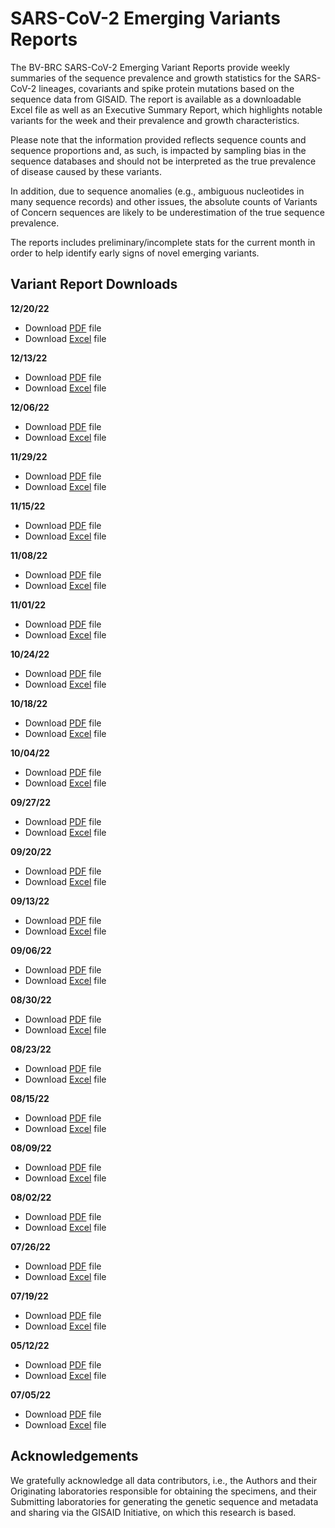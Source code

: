 # SARS-CoV-2 Emerging Variants Reports

The BV-BRC SARS-CoV-2 Emerging Variant Reports provide weekly summaries of the sequence prevalence and growth statistics for the SARS-CoV-2 lineages, covariants and spike protein mutations based on the sequence data from GISAID. The report is available as a downloadable Excel file as well as an Executive Summary Report, which highlights notable variants for the week and their prevalence and growth characteristics. 
 
Please note  that the information provided reflects sequence counts and sequence proportions and, as such, is impacted by sampling bias in the sequence databases and should not be interpreted as the true prevalence of disease caused by these variants.
 
In addition, due to sequence anomalies (e.g., ambiguous nucleotides in many sequence records) and other issues, the absolute counts of Variants of Concern sequences are likely to be underestimation of the true sequence prevalence. 
 
The reports includes preliminary/incomplete stats for the current month in order to help identify early signs of novel emerging variants.

## Variant Report Downloads

**12/20/22**
- Download [PDF](https://www.bv-brc.org/docs/downloads/sars-cov-2-emerging-variants-reports/pdf/BV-BRC-SARS-CoV-2-Emerging-Variant-Report-20221220.pdf) file
- Download [Excel](https://www.bv-brc.org/docs/downloads/sars-cov-2-emerging-variants-reports/excel/BV-BRC-SARS-CoV-2-Emerging-Variant-Report-20221220.xlsx) file

**12/13/22**
- Download [PDF](https://www.bv-brc.org/docs/downloads/sars-cov-2-emerging-variants-reports/pdf/BV-BRC-SARS-CoV-2-Emerging-Variant-Report-20221213.pdf) file
- Download [Excel](https://www.bv-brc.org/docs/downloads/sars-cov-2-emerging-variants-reports/excel/BV-BRC-SARS-CoV-2-Emerging-Variant-Report-20221213.xlsx) file

**12/06/22**
- Download [PDF](https://www.bv-brc.org/docs/downloads/sars-cov-2-emerging-variants-reports/pdf/BV-BRC-SARS-CoV-2-Emerging-Variant-Report-20221206.pdf) file
- Download [Excel](https://www.bv-brc.org/docs/downloads/sars-cov-2-emerging-variants-reports/excel/BV-BRC-SARS-CoV-2-Emerging-Variant-Report-20221206.xlsx) file

**11/29/22**
- Download [PDF](https://www.bv-brc.org/docs/downloads/sars-cov-2-emerging-variants-reports/pdf/BV-BRC-SARS-CoV-2-Emerging-Variant-Report-20221129.pdf) file
- Download [Excel](https://www.bv-brc.org/docs/downloads/sars-cov-2-emerging-variants-reports/excel/BV-BRC-SARS-CoV-2-Emerging-Variant-Report-20221129.xlsx) file

**11/15/22**
- Download [PDF](https://www.bv-brc.org/docs/downloads/sars-cov-2-emerging-variants-reports/pdf/BV-BRC-SARS-CoV-2-Emerging-Variant-Report-20221115.pdf) file
- Download [Excel](https://www.bv-brc.org/docs/downloads/sars-cov-2-emerging-variants-reports/excel/BV-BRC-SARS-CoV-2-Emerging-Variant-Report-20221115.xlsx) file

**11/08/22**
- Download [PDF](https://www.bv-brc.org/docs/downloads/sars-cov-2-emerging-variants-reports/pdf/BV-BRC-SARS-CoV-2-Emerging-Variant-Report-20221108.pdf) file
- Download [Excel](https://www.bv-brc.org/docs/downloads/sars-cov-2-emerging-variants-reports/excel/BV-BRC-SARS-CoV-2-Emerging-Variant-Report-20221108.xlsx) file

**11/01/22**
- Download [PDF](https://www.bv-brc.org/docs/downloads/sars-cov-2-emerging-variants-reports/pdf/BV-BRC-SARS-CoV-2-Emerging-Variant-Report-20221101.pdf) file
- Download [Excel](https://www.bv-brc.org/docs/downloads/sars-cov-2-emerging-variants-reports/excel/BV-BRC-SARS-CoV-2-Emerging-Variant-Report-20221101.xlsx) file

**10/24/22**
- Download [PDF](https://www.bv-brc.org/docs/downloads/sars-cov-2-emerging-variants-reports/pdf/BV-BRC-SARS-CoV-2-Emerging-Variant-Report-20221024.pdf) file
- Download [Excel](https://www.bv-brc.org/docs/downloads/sars-cov-2-emerging-variants-reports/excel/BV-BRC-SARS-CoV-2-Emerging-Variant-Report-20221024.xlsx) file

**10/18/22**
- Download [PDF](https://www.bv-brc.org/docs/downloads/sars-cov-2-emerging-variants-reports/pdf/BV-BRC-SARS-CoV-2-Emerging-Variant-Report-20221018.pdf) file
- Download [Excel](https://www.bv-brc.org/docs/downloads/sars-cov-2-emerging-variants-reports/excel/BV-BRC-SARS-CoV-2-Emerging-Variant-Report-20221018.xlsx) file

**10/04/22**
- Download [PDF](https://www.bv-brc.org/docs/downloads/sars-cov-2-emerging-variants-reports/pdf/BV-BRC-SARS-CoV-2-Emerging-Variant-Report-20221004.pdf) file
- Download [Excel](https://www.bv-brc.org/docs/downloads/sars-cov-2-emerging-variants-reports/excel/BV-BRC-SARS-CoV-2-Emerging-Variant-Report-20221004.xlsx) file

**09/27/22**
- Download [PDF](https://www.bv-brc.org/docs/downloads/sars-cov-2-emerging-variants-reports/pdf/BV-BRC-SARS-CoV-2-Emerging-Variant-Report-20220927.pdf) file
- Download [Excel](https://www.bv-brc.org/docs/downloads/sars-cov-2-emerging-variants-reports/excel/BV-BRC-SARS-CoV-2-Emerging-Variant-Report-20220927.xlsx) file

**09/20/22**
- Download [PDF](https://www.bv-brc.org/docs/downloads/sars-cov-2-emerging-variants-reports/pdf/BV-BRC-SARS-CoV-2-Emerging-Variant-Report-20220920.pdf) file
- Download [Excel](https://www.bv-brc.org/docs/downloads/sars-cov-2-emerging-variants-reports/excel/BV-BRC-SARS-CoV-2-Emerging-Variant-Report-20220920.xlsx) file

**09/13/22**
- Download [PDF](https://www.bv-brc.org/docs/downloads/sars-cov-2-emerging-variants-reports/pdf/BV-BRC-SARS-CoV-2-Emerging-Variant-Report-20220913.pdf) file
- Download [Excel](https://www.bv-brc.org/docs/downloads/sars-cov-2-emerging-variants-reports/excel/BV-BRC-SARS-CoV-2-Emerging-Variant-Report-20220913.xlsx) file

**09/06/22**
- Download [PDF](https://www.bv-brc.org/docs/downloads/sars-cov-2-emerging-variants-reports/pdf/BV-BRC-SARS-CoV-2-Emerging-Variant-Report-20220906.pdf) file
- Download [Excel](https://www.bv-brc.org/docs/downloads/sars-cov-2-emerging-variants-reports/excel/BV-BRC-SARS-CoV-2-Emerging-Variant-Report-20220906.xlsx) file

**08/30/22**
- Download [PDF](https://www.bv-brc.org/docs/downloads/sars-cov-2-emerging-variants-reports/pdf/BV-BRC-SARS-CoV-2-Emerging-Variant-Report-20220830.pdf) file
- Download [Excel](https://www.bv-brc.org/docs/downloads/sars-cov-2-emerging-variants-reports/excel/BV-BRC-SARS-CoV-2-Emerging-Variant-Report-20220830.xlsx) file

**08/23/22**
- Download [PDF](https://www.bv-brc.org/docs/downloads/sars-cov-2-emerging-variants-reports/pdf/BV-BRC-SARS-CoV-2-Emerging-Variant-Report-20220823.pdf) file
- Download [Excel](https://www.bv-brc.org/docs/downloads/sars-cov-2-emerging-variants-reports/excel/BV-BRC-SARS-CoV-2-Emerging-Variant-Report-20220823.xlsx) file

**08/15/22**
- Download [PDF](https://www.bv-brc.org/docs/downloads/sars-cov-2-emerging-variants-reports/pdf/BV-BRC-SARS-CoV-2-Emerging-Variant-Report-20220815.pdf) file
- Download [Excel](https://www.bv-brc.org/docs/downloads/sars-cov-2-emerging-variants-reports/excel/BV-BRC-SARS-CoV-2-Emerging-Variant-Report-20220815.xlsx) file

**08/09/22**
- Download [PDF](https://www.bv-brc.org/docs/downloads/sars-cov-2-emerging-variants-reports/pdf/BV-BRC-SARS-CoV-2-Emerging-Variant-Report-20220809.pdf) file
- Download [Excel](https://www.bv-brc.org/docs/downloads/sars-cov-2-emerging-variants-reports/excel/BV-BRC-SARS-CoV-2-Emerging-Variant-Report-20220809.xlsx) file

**08/02/22**
- Download [PDF](https://www.bv-brc.org/docs/downloads/sars-cov-2-emerging-variants-reports/pdf/BV-BRC-SARS-CoV-2-Emerging-Variant-Report-20220802.pdf) file
- Download [Excel](https://www.bv-brc.org/docs/downloads/sars-cov-2-emerging-variants-reports/excel/BV-BRC-SARS-CoV-2-Emerging-Variant-Report-20220802.xlsx) file

**07/26/22**
- Download [PDF](https://www.bv-brc.org/docs/downloads/sars-cov-2-emerging-variants-reports/pdf/BV-BRC-SARS-CoV-2-Emerging-Variant-Report-20220726.pdf) file
- Download [Excel](https://www.bv-brc.org/docs/downloads/sars-cov-2-emerging-variants-reports/excel/BV-BRC-SARS-CoV-2-Emerging-Variant-Report-20220726.xlsx) file

**07/19/22**
- Download [PDF](https://www.bv-brc.org/docs/downloads/sars-cov-2-emerging-variants-reports/pdf/BV-BRC-SARS-CoV-2-Emerging-Variant-Report-20220719.pdf) file
- Download [Excel](https://www.bv-brc.org/docs/downloads/sars-cov-2-emerging-variants-reports/excel/BV-BRC-SARS-CoV-2-Emerging-Variant-Report-20220719.xlsx) file

**05/12/22**
- Download [PDF](https://www.bv-brc.org/docs/downloads/sars-cov-2-emerging-variants-reports/pdf/BV-BRC-SARS-CoV-2-Emerging-Variant-Report-20220712.pdf) file
- Download [Excel](https://www.bv-brc.org/docs/downloads/sars-cov-2-emerging-variants-reports/excel/BV-BRC-SARS-CoV-2-Emerging-Variant-Report-20220712.xlsx) file

**07/05/22**
- Download [PDF](https://www.bv-brc.org/docs/downloads/sars-cov-2-emerging-variants-reports/pdf/BV-BRC-SARS-CoV-2-Emerging-Variant-Report-20220705.pdf) file
- Download [Excel](https://www.bv-brc.org/docs/downloads/sars-cov-2-emerging-variants-reports/excel/BV-BRC-SARS-CoV-2-Emerging-Variant-Report-20220705.xlsx) file



## Acknowledgements

We gratefully acknowledge all data contributors, i.e., the Authors and their Originating laboratories 
responsible for obtaining the specimens, and their Submitting laboratories for generating the genetic 
sequence and metadata and sharing via the GISAID Initiative, on which this research is based.
